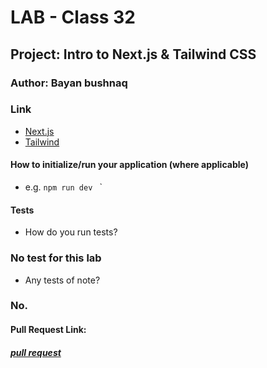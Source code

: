 # LAB - Class 32

## Project: Intro to Next.js & Tailwind CSS

### Author: Bayan bushnaq



### Link
- [Next.js](https://nextjs.org/)
- [Tailwind](https://tailwindcss.com/docs/utility-first)



#### How to initialize/run your application (where applicable)

- e.g. `npm run dev `
`



#### Tests

- How do you run tests?
### No test for this lab
- Any tests of note?
### No.


#### Pull Request Link:
##### [pull request](https://github.com/BayanBushnaq/cookie-stand-admin/pull/4)
